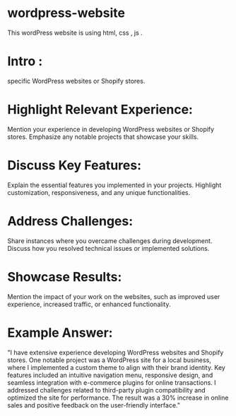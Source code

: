 # wordpress-website
This wordPress website is using html, css , js .
# Intro :
specific WordPress websites or Shopify stores.

# Highlight Relevant Experience:
Mention your experience in developing WordPress websites or Shopify stores.
Emphasize any notable projects that showcase your skills.

# Discuss Key Features:
Explain the essential features you implemented in your projects.
Highlight customization, responsiveness, and any unique functionalities.

# Address Challenges:
Share instances where you overcame challenges during development.
Discuss how you resolved technical issues or implemented solutions.

# Showcase Results:
Mention the impact of your work on the websites, such as improved user experience, increased traffic, or enhanced functionality.

# Example Answer:
"I have extensive experience developing WordPress websites and Shopify stores. One notable project was a WordPress site for a local business, where I implemented a custom theme to align with their brand identity. Key features included an intuitive navigation menu, responsive design, and seamless integration with e-commerce plugins for online transactions. I addressed challenges related to third-party plugin compatibility and optimized the site for performance. The result was a 30% increase in online sales and positive feedback on the user-friendly interface."
